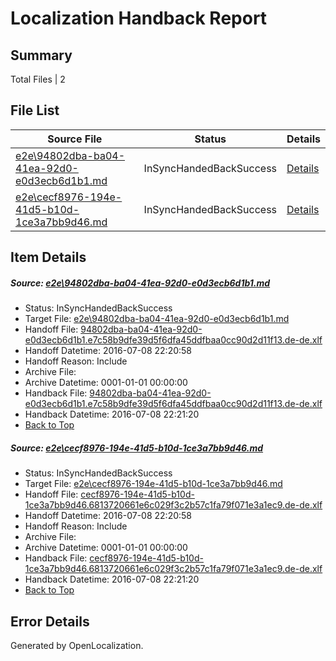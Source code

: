 # <a name='report-top'></a> Localization Handback Report

## Summary
 Total Files | 2

## File List
 Source File | Status | Details 
 ----------- | ------ | ------- 
 [e2e\94802dba-ba04-41ea-92d0-e0d3ecb6d1b1.md](https://github.com/OpenLocalizationTestOrg/oltest/blob/a961091e84b17f07fce605d16b1c6edafa39e95b/e2e/94802dba-ba04-41ea-92d0-e0d3ecb6d1b1.md) | InSyncHandedBackSuccess | [Details](#3e6ca12fb89efeb5bc2728dd68ac25565d37cf0b4)
 [e2e\cecf8976-194e-41d5-b10d-1ce3a7bb9d46.md](https://github.com/OpenLocalizationTestOrg/oltest/blob/349a3981cdc5dd11e4cc14a0b5068e28ccef2f5a/e2e/cecf8976-194e-41d5-b10d-1ce3a7bb9d46.md) | InSyncHandedBackSuccess | [Details](#644f060c511a7cfbd8beedf6f4bfdae37fdb6d836)

## Item Details
##### <a name='3e6ca12fb89efeb5bc2728dd68ac25565d37cf0b4'></a> Source: [e2e\94802dba-ba04-41ea-92d0-e0d3ecb6d1b1.md](https://github.com/OpenLocalizationTestOrg/oltest/blob/a961091e84b17f07fce605d16b1c6edafa39e95b/e2e/94802dba-ba04-41ea-92d0-e0d3ecb6d1b1.md)
* Status: InSyncHandedBackSuccess
* Target File: [e2e\94802dba-ba04-41ea-92d0-e0d3ecb6d1b1.md](https://github.com/OpenLocalizationTestOrg/oltest-dede-fly/blob/fbd2f6e3d4370806ba9803b1dc6cb1d896c95a10/e2e/94802dba-ba04-41ea-92d0-e0d3ecb6d1b1.md)
* Handoff File: [94802dba-ba04-41ea-92d0-e0d3ecb6d1b1.e7c58b9dfe39d5f6dfa45ddfbaa0cc90d2d11f13.de-de.xlf](https://github.com/OpenLocalizationTestOrg/olhandoff-e2e/blob/295c62443bb14feb8f7f3cab0348f3dd1ab8fb8d/ol-handoff/OpenLocalizationTestOrg/oltest-dede-fly/ci/mt/94802dba-ba04-41ea-92d0-e0d3ecb6d1b1.e7c58b9dfe39d5f6dfa45ddfbaa0cc90d2d11f13.de-de.xlf)
* Handoff Datetime: 2016-07-08 22:20:58
* Handoff Reason: Include
* Archive File: 
* Archive Datetime: 0001-01-01 00:00:00
* Handback File: [94802dba-ba04-41ea-92d0-e0d3ecb6d1b1.e7c58b9dfe39d5f6dfa45ddfbaa0cc90d2d11f13.de-de.xlf](https://github.com/OpenLocalizationTestOrg/olhandback-e2e/blob/d463c57b0fbc181ea97c4759f6b401dec8264529/ol-handback/OpenLocalizationTestOrg/oltest-dede-fly/ci/mt/94802dba-ba04-41ea-92d0-e0d3ecb6d1b1.e7c58b9dfe39d5f6dfa45ddfbaa0cc90d2d11f13.de-de.xlf)
* Handback Datetime: 2016-07-08 22:21:20
* [Back to Top](#report-top)

##### <a name='644f060c511a7cfbd8beedf6f4bfdae37fdb6d836'></a> Source: [e2e\cecf8976-194e-41d5-b10d-1ce3a7bb9d46.md](https://github.com/OpenLocalizationTestOrg/oltest/blob/349a3981cdc5dd11e4cc14a0b5068e28ccef2f5a/e2e/cecf8976-194e-41d5-b10d-1ce3a7bb9d46.md)
* Status: InSyncHandedBackSuccess
* Target File: [e2e\cecf8976-194e-41d5-b10d-1ce3a7bb9d46.md](https://github.com/OpenLocalizationTestOrg/oltest-dede-fly/blob/fbd2f6e3d4370806ba9803b1dc6cb1d896c95a10/e2e/cecf8976-194e-41d5-b10d-1ce3a7bb9d46.md)
* Handoff File: [cecf8976-194e-41d5-b10d-1ce3a7bb9d46.6813720661e6c029f3c2b57c1fa79f071e3a1ec9.de-de.xlf](https://github.com/OpenLocalizationTestOrg/olhandoff-e2e/blob/295c62443bb14feb8f7f3cab0348f3dd1ab8fb8d/ol-handoff/OpenLocalizationTestOrg/oltest-dede-fly/ci/mt/cecf8976-194e-41d5-b10d-1ce3a7bb9d46.6813720661e6c029f3c2b57c1fa79f071e3a1ec9.de-de.xlf)
* Handoff Datetime: 2016-07-08 22:20:58
* Handoff Reason: Include
* Archive File: 
* Archive Datetime: 0001-01-01 00:00:00
* Handback File: [cecf8976-194e-41d5-b10d-1ce3a7bb9d46.6813720661e6c029f3c2b57c1fa79f071e3a1ec9.de-de.xlf](https://github.com/OpenLocalizationTestOrg/olhandback-e2e/blob/d463c57b0fbc181ea97c4759f6b401dec8264529/ol-handback/OpenLocalizationTestOrg/oltest-dede-fly/ci/mt/cecf8976-194e-41d5-b10d-1ce3a7bb9d46.6813720661e6c029f3c2b57c1fa79f071e3a1ec9.de-de.xlf)
* Handback Datetime: 2016-07-08 22:21:20
* [Back to Top](#report-top)


## Error Details

Generated by OpenLocalization.
